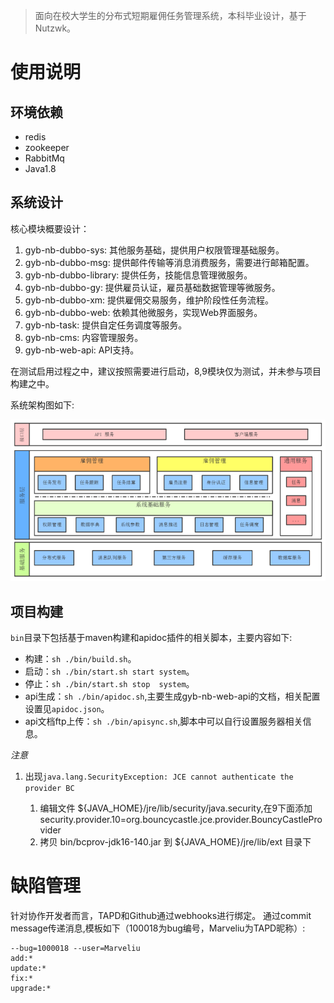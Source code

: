 
> 面向在校大学生的分布式短期雇佣任务管理系统，本科毕业设计，基于Nutzwk。

# 使用说明

## 环境依赖

- redis
- zookeeper
- RabbitMq
- Java1.8

## 系统设计

核心模块概要设计：

1. gyb-nb-dubbo-sys:  	    其他服务基础，提供用户权限管理基础服务。
2. gyb-nb-dubbo-msg:  	    提供邮件传输等消息消费服务，需要进行邮箱配置。
3. gyb-nb-dubbo-library:	提供任务，技能信息管理微服务。
4. gyb-nb-dubbo-gy:         提供雇员认证，雇员基础数据管理等微服务。
5. gyb-nb-dubbo-xm:   	    提供雇佣交易服务，维护阶段性任务流程。
6. gyb-nb-dubbo-web:  	    依赖其他微服务，实现Web界面服务。
7. gyb-nb-task:       	    提供自定任务调度等服务。
8. gyb-nb-cms:       	    内容管理服务。
9. gyb-nb-web-api:          API支持。

在测试启用过程之中，建议按照需要进行启动，8,9模块仅为测试，并未参与项目构建之中。

系统架构图如下:

![系统架构图](.README_images/2c7c454d.png)



## 项目构建

`bin`目录下包括基于maven构建和apidoc插件的相关脚本，主要内容如下:

- 构建：`sh ./bin/build.sh`。
- 启动：`sh ./bin/start.sh start system`。
- 停止：`sh ./bin/start.sh stop  system`。
- api生成：`sh ./bin/apidoc.sh`,主要生成gyb-nb-web-api的文档，相关配置设置见`apidoc.json`。
- api文档ftp上传：`sh ./bin/apisync.sh`,脚本中可以自行设置服务器相关信息。

*注意*

1. 出现`java.lang.SecurityException: JCE cannot authenticate the provider BC`

    1. 编辑文件 ${JAVA_HOME}/jre/lib/security/java.security,在9下面添加 security.provider.10=org.bouncycastle.jce.provider.BouncyCastleProvider
    2. 拷贝 bin/bcprov-jdk16-140.jar 到 ${JAVA_HOME}/jre/lib/ext 目录下


# 缺陷管理

针对协作开发者而言，TAPD和Github通过webhooks进行绑定。
通过commit message传递消息,模板如下（100018为bug编号，Marveliu为TAPD昵称）:

```
--bug=1000018 --user=Marveliu
add:*
update:*
fix:*
upgrade:*
```


